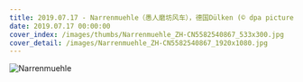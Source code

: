 ```yaml
---
title: 2019.07.17 - Narrenmuehle（愚人磨坊风车），德国Dülken (© dpa picture alliance/Alamy)
date: 2019.07.17 00:00:00
cover_index: /images/thumbs/Narrenmuehle_ZH-CN5582540867_533x300.jpg
cover_detail: /images/Narrenmuehle_ZH-CN5582540867_1920x1080.jpg
---
```


![Narrenmuehle](/images/Narrenmuehle_ZH-CN5582540867_1920x1080.jpg)
